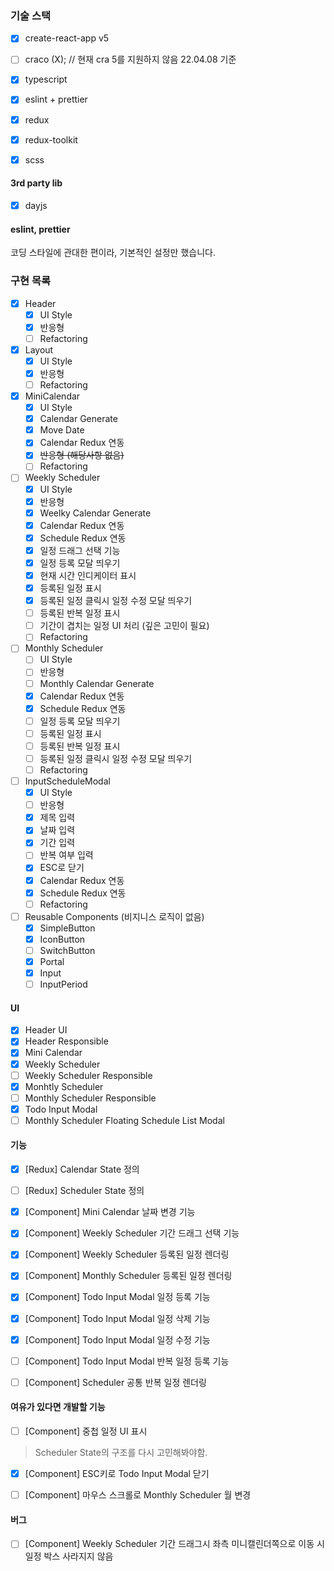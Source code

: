 
### 기술 스택

- [x] create-react-app v5
- [ ] craco (X); // 현재 cra 5를 지원하지 않음 22.04.08 기준
- [x] typescript 
- [x] eslint + prettier 
- [x] redux
- [x] redux-toolkit
- [x] scss


#### 3rd party lib
- [x] dayjs



#### eslint, prettier

코딩 스타일에 관대한 편이라, 기본적인 설정만 했습니다.


### 구현 목록

- [x] Header 
  - [x] UI Style
  - [x] 반응형
  - [ ] Refactoring
- [x] Layout
  - [x] UI Style
  - [x] 반응형
  - [ ] Refactoring
- [x] MiniCalendar
  - [x] UI Style
  - [x] Calendar Generate
  - [x] Move Date
  - [x] Calendar Redux 연동
  - [x] ~~반응형 (해당사항 없음)~~
  - [ ] Refactoring
- [ ] Weekly Scheduler
  - [x] UI Style
  - [x] 반응형
  - [x] Weelky Calendar Generate
  - [x] Calendar Redux 연동
  - [x] Schedule Redux 연동
  - [x] 일정 드래그 선택 기능
  - [x] 일정 등록 모달 띄우기
  - [x] 현재 시간 인디케이터 표시
  - [x] 등록된 일정 표시
  - [x] 등록된 일정 클릭시 일정 수정 모달 띄우기
  - [ ] 등록된 반복 일정 표시
  - [ ] 기간이 겹치는 일정 UI 처리 (깊은 고민이 필요)
  - [ ] Refactoring
- [ ] Monthly Scheduler
  - [ ] UI Style
  - [ ] 반응형
  - [ ] Monthly Calendar Generate
  - [x] Calendar Redux 연동
  - [x] Schedule Redux 연동
  - [ ] 일정 등록 모달 띄우기
  - [ ] 등록된 일정 표시
  - [ ] 등록된 반복 일정 표시
  - [ ] 등록된 일정 클릭시 일정 수정 모달 띄우기
  - [ ] Refactoring
- [ ] InputScheduleModal
  - [x] UI Style
  - [ ] 반응형
  - [x] 제목 입력
  - [x] 날짜 입력
  - [x] 기간 입력
  - [ ] 반복 여부 입력
  - [x] ESC로 닫기
  - [x] Calendar Redux 연동
  - [x] Schedule Redux 연동
  - [ ] Refactoring
- [ ] Reusable Components (비지니스 로직이 없음)
  - [x] SimpleButton
  - [x] IconButton
  - [ ] SwitchButton
  - [x] Portal
  - [x] Input
  - [ ] InputPeriod
#### UI

- [x] Header UI
- [x] Header Responsible
- [x] Mini Calendar 
- [x] Weekly Scheduler
- [ ] Weekly Scheduler Responsible
- [x] Monhtly Scheduler
- [ ] Monthly Scheduler Responsible
- [x] Todo Input Modal
- [ ] Monthly Scheduler Floating Schedule List Modal

#### 기능
- [x] [Redux] Calendar State 정의
- [ ] [Redux] Scheduler State 정의
- [x] [Component] Mini Calendar 날짜 변경 기능
- [x] [Component] Weekly Scheduler 기간 드래그 선택 기능
- [x] [Component] Weekly Scheduler 등록된 일정 렌더링
- [x] [Component] Monthly Scheduler 등록된 일정 렌더링
- [x] [Component] Todo Input Modal 일정 등록 기능
- [x] [Component] Todo Input Modal 일정 삭제 기능
- [x] [Component] Todo Input Modal 일정 수정 기능
- [ ] [Component] Todo Input Modal 반복 일정 등록 기능
- [ ] [Component] Scheduler 공통 반복 일정 렌더링


#### 여유가 있다면 개발할 기능
- [ ] [Component] 중첩 일정 UI 표시
> Scheduler State의 구조를 다시 고민해봐야함.

- [x] [Component] ESC키로 Todo Input Modal 닫기 
- [ ] [Component] 마우스 스크롤로 Monthly Scheduler 월 변경


#### 버그
- [ ] [Component] Weekly Scheduler 기간 드래그시 좌측 미니캘린더쪽으로 이동 시 일정 박스 사라지지 않음
